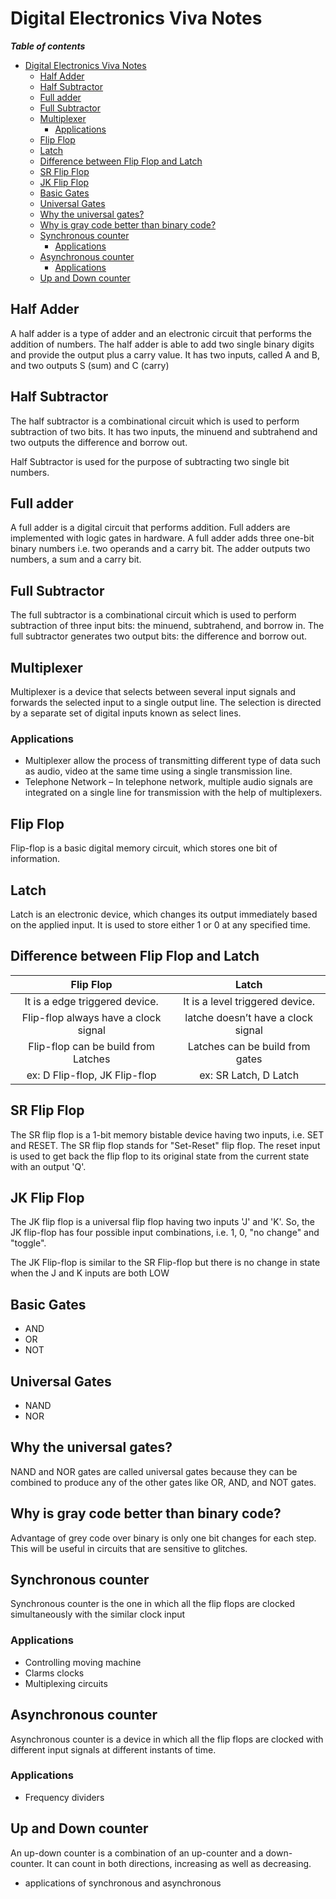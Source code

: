 # Digital Electronics Viva Notes

***Table of contents***
- [Digital Electronics Viva Notes](#digital-electronics-viva-notes)
  - [Half Adder](#half-adder)
  - [Half Subtractor](#half-subtractor)
  - [Full adder](#full-adder)
  - [Full Subtractor](#full-subtractor)
  - [Multiplexer](#multiplexer)
    - [Applications](#applications)
  - [Flip Flop](#flip-flop)
  - [Latch](#latch)
  - [Difference between Flip Flop and Latch](#difference-between-flip-flop-and-latch)
  - [SR Flip Flop](#sr-flip-flop)
  - [JK Flip Flop](#jk-flip-flop)
  - [Basic Gates](#basic-gates)
  - [Universal Gates](#universal-gates)
  - [Why the universal gates?](#why-the-universal-gates)
  - [Why is gray code better than binary code?](#why-is-gray-code-better-than-binary-code)
  - [Synchronous counter](#synchronous-counter)
    - [Applications](#applications-1)
  - [Asynchronous counter](#asynchronous-counter)
    - [Applications](#applications-2)
  - [Up and Down counter](#up-and-down-counter)

## Half Adder

A half adder is a type of adder and an electronic circuit that performs the addition of numbers. The half adder is able to add two single binary digits and provide the output plus a carry value. It has two inputs, called A and B, and two outputs S (sum) and C (carry)

## Half Subtractor

The half subtractor is a combinational circuit which is used to perform subtraction of two bits. It has two inputs, the minuend and subtrahend and two outputs the difference and borrow out.

Half Subtractor is used for the purpose of subtracting two single bit numbers.

## Full adder

A full adder is a digital circuit that performs addition. Full adders are implemented with logic gates in hardware. A full adder adds three one-bit binary numbers i.e. two operands and a carry bit. The adder outputs two numbers, a sum and a carry bit.

## Full Subtractor

The full subtractor is a combinational circuit which is used to perform subtraction of three input bits: the minuend, subtrahend, and borrow in. The full subtractor generates two output bits: the difference and borrow out.


## Multiplexer

Multiplexer is a device that selects between several input signals and forwards the selected input to a single output line. The selection is directed by a separate set of digital inputs known as select lines.

### Applications

- Multiplexer allow the process of transmitting different type of data such as audio, video at the same time using a single transmission line. 
- Telephone Network – In telephone network, multiple audio signals are integrated on a single line for transmission with the help of multiplexers.

## Flip Flop

Flip-flop is a basic digital memory circuit, which stores one bit of information.

## Latch

Latch is an electronic device, which changes its output immediately based on the applied input. It is used to store either 1 or 0 at any specified time.

## Difference between Flip Flop and Latch

| Flip Flop | Latch |
| :---: | :---: |
|It is a edge triggered device.| It is a level triggered device.|
| Flip-flop always have a clock signal | latche doesn’t have a clock signal |
|Flip-flop can be build from Latches | Latches can be build from gates |
|ex: D Flip-flop, JK Flip-flop | ex: SR Latch, D Latch |

## SR Flip Flop

The SR flip flop is a 1-bit memory bistable device having two inputs, i.e. SET and RESET. The SR flip flop stands for "Set-Reset" flip flop. The reset input is used to get back the flip flop to its original state from the current state with an output 'Q'.

## JK Flip Flop

The JK flip flop is a universal flip flop having two inputs 'J' and 'K'. So, the JK flip-flop has four possible input combinations, i.e. 1, 0, "no change" and "toggle".

The JK Flip-flop is similar to the SR Flip-flop but there is no change in state when the J and K inputs are both LOW

## Basic Gates

- AND
- OR
- NOT



## Universal Gates

- NAND
- NOR

## Why the universal gates?

NAND and NOR gates are called universal gates because they can be combined to produce any of the other gates like OR, AND, and NOT gates.

## Why is gray code better than binary code?

Advantage of grey code over binary is only one bit changes for each step. This will be useful in circuits that are sensitive to glitches.

## Synchronous counter

Synchronous counter is the one in which all the flip flops are clocked simultaneously with the similar clock input

### Applications

- Controlling moving machine
- Clarms clocks
- Multiplexing circuits

## Asynchronous counter

Asynchronous counter is a device in which all the flip flops are clocked with different input signals at different instants of time.

### Applications

- Frequency dividers

## Up and Down counter

An up-down counter is a combination of an up-counter and a down-counter. It can count in both directions, increasing as well as decreasing.

- applications of synchronous and asynchronous